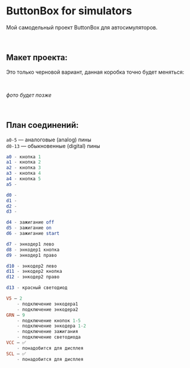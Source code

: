 # ButtonBox for simulators
Мой самодельный проект ButtonBox для автосимуляторов.

<br>

## Макет проекта:
Это только черновой вариант, данная коробка точно будет меняться:

<br>

*фото будет позже*

<br>

## План соединений:

`a0-5` — аналоговые (analog) пины
<br>
`d0-13` — обыкновенные (digital) пины

```elm
a0 - кнопка 1
a1 - кнопка 2
a2 - кнопка 3
a3 - кнопка 4
a4 - кнопка 5
a5 - 
```

```elm
d0 -
d1 -
d2 -
d3 -

d4 - зажигание off
d5 - зажигание on
d6 - зажигание start

d7 - энкодер1 лево
d8 - энкодер1 кнопка
d9 - энкодер1 право

d10 - энкодер2 лево
d11 - энкодер2 кнопка
d12 - энкодер2 право

d13 - красный светодиод
```

```elm
V5 — 2
    - подключение энкодера1
    - подключение энкодера2
GRN — 9
    - подключение кнопок 1-5
    - подключение энкодера 1-2
    - подключение зажигания 
    - подключение светодиода
VCC — ✅
    - понадобится для дисплея
SCL — ✅
    - понадобится для дисплея
```